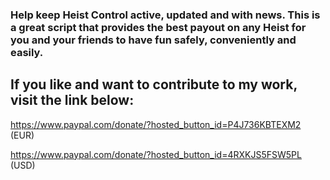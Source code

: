 ### Help keep Heist Control active, updated and with news. This is a great script that provides the best payout on any Heist for you and your friends to have fun safely, conveniently and easily.

## If you like and want to contribute to my work, visit the link below:
https://www.paypal.com/donate/?hosted_button_id=P4J736KBTEXM2 (EUR)

https://www.paypal.com/donate/?hosted_button_id=4RXKJS5FSW5PL (USD)
